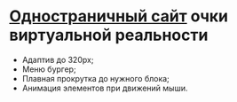 <h1><a href="https://jaroftd.github.io/Hydra/">Одностраничный сайт</a> очки виртуальной реальности</h1>
<ul>
  <li>Адаптив до 320px;</li>
  <li>Меню бургер;</li>
  <li>Плавная прокрутка до нужного блока;</li>
  <li>Анимация элементов при движений мыши.</li>
</ul>
